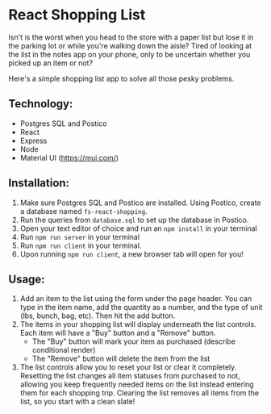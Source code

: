 # React Shopping List

Isn't is the worst when you head to the store with a paper list but lose it in the parking lot or while you're walking down the aisle? Tired of looking at the list in the notes app on your phone, only to be uncertain whether you picked up an item or not?

Here's a simple shopping list app to solve all those pesky problems.

<insert screenschot>

## Technology:

- Postgres SQL and Postico
- React
- Express
- Node
- Material UI (https://mui.com/)

## Installation:

1. Make sure Postgres SQL and Postico are installed. Using Postico, create a database named `fs-react-shopping`.
2. Run the queries from `database.sql` to set up the database in Postico. 
3. Open your text editor of choice and run an `npm install` in your terminal
4. Run `npm run server` in your terminal
5. Run `npm run client` in your terminal.
6. Upon running `npm run client`, a new browser tab will open for you!

## Usage: 

1. Add an item to the list using the form under the page header. You can type in the item name, add the quantity as a number, and the type of unit (lbs, bunch, bag, etc). Then hit the add button.
2. The items in your shopping list will display underneath the list controls. Each item will have a "Buy" button and a "Remove" button. 
    - The "Buy" button will mark your item as purchased (describe conditional render)
    - The "Remove" button will delete the item from the list
3. The list controls allow you to reset your list or clear it completely. Resetting the list changes all item statuses from purchased to not, allowing you keep frequently needed items on the list instead entering them for each shopping trip. Clearing the list removes all items from the list, so you start with a clean slate!